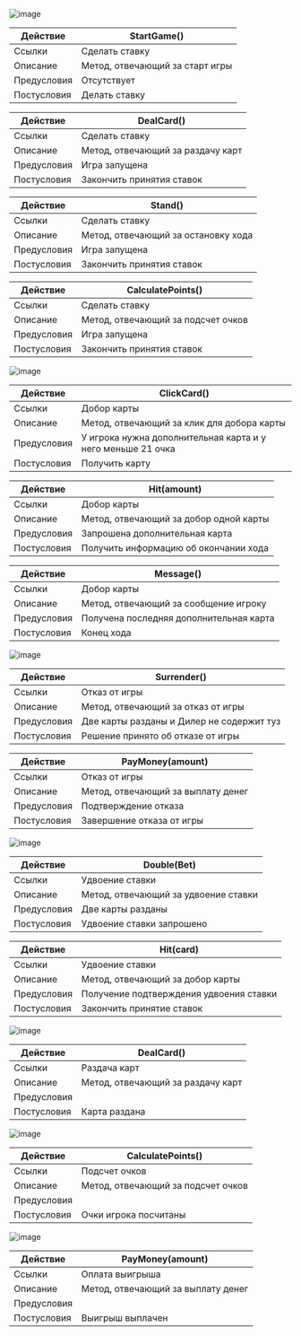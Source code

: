 ![image](https://github.com/bashkov-01/rtippo/assets/52044554/617a4a4c-0d64-4b94-ba59-22495f0074d0)



| Действие       | StartGame()          | 
|----------------|----------------------|
| Ссылки         | Сделать ставку       | 
| Описание       | Метод, отвечающий за старт игры |
| Предусловия    | Отсутствует          |
| Постусловия    | Делать ставку        |


| Действие       | DealCard()           | 
|----------------|----------------------|
| Ссылки         | Сделать ставку       |
| Описание       | Метод, отвечающий за раздачу карт |
| Предусловия    | Игра запущена        |
| Постусловия    | Закончить принятия ставок |


| Действие       | Stand()              | 
|----------------|----------------------|
| Ссылки         | Сделать ставку       | 
| Описание       | Метод, отвечающий за остановку хода |
| Предусловия    | Игра запущена        |
| Постусловия    | Закончить принятия ставок |


| Действие       | CalculatePoints()    | 
|----------------|----------------------|
| Ссылки         | Сделать ставку       | 
| Описание       | Метод, отвечающий за подсчет очков |
| Предусловия    | Игра запущена        |
| Постусловия    | Закончить принятия ставок |



![image](https://github.com/bashkov-01/rtippo/assets/52044554/d78c702b-3150-4f60-b99f-9eb876690b55)



| Действие             | ClickCard()                 |
|----------------------|-----------------------------|
| Ссылки               | Добор карты                 |
| Описание             | Метод, отвечающий за клик для добора карты |
| Предусловия          | У игрока нужна дополнительная карта и у него меньше 21 очка |
| Постусловия          | Получить карту              |


| Действие             | Hit(amount)                  |
|----------------------|------------------------------|
| Ссылки               | Добор карты     |
| Описание             | Метод, отвечающий за добор одной карты |
| Предусловия          | Запрошена дополнительная карта |
| Постусловия          | Получить информацию об окончании хода |


| Действие                                   | Message()                              |
|--------------------------------------------|----------------------------------------|
| Ссылки                                     | Добор карты                            |
| Описание                                   | Метод, отвечающий за сообщение игроку  |
| Предусловия                                | Получена последняя дополнительная карта |
| Постусловия                                | Конец хода                             |


![image](https://github.com/bashkov-01/rtippo/assets/52044554/66d90cfe-b17a-4a04-a2ac-970f372bd319)



| Действие             | Surrender()                        |
|----------------------|------------------------------------|
| Ссылки               | Отказ от игры                      |
| Описание             | Метод, отвечающий за отказ от игры |
| Предусловия          | Две карты разданы и Дилер не содержит туз |
| Постусловия          | Решение принято об отказе от игры  |



| Действие             | PayMoney(amount)                  |
|----------------------|-----------------------------------|
| Ссылки               | Отказ от игры                     |
| Описание             | Метод, отвечающий за выплату денег|
| Предусловия          | Подтверждение отказа              |
| Постусловия          | Завершение отказа от игры         |


![image](https://github.com/bashkov-01/rtippo/assets/52044554/4950707b-ecda-44b7-9076-d04d7d4c9c5f)

| Действие             | Double(Bet)                   |
|----------------------|-------------------------------|
| Ссылки               | Удвоение ставки               |
| Описание             | Метод, отвечающий за удвоение ставки |
| Предусловия          | Две карты разданы             |
| Постусловия          | Удвоение ставки запрошено     |



| Действие             | Hit(card)                                  |
|----------------------|--------------------------------------------|
| Ссылки               | Удвоение ставки                            |
| Описание             | Метод, отвечающий за добор карты           |
| Предусловия          | Получение подтверждения удвоения ставки    |
| Постусловия          | Закончить принятие ставок                  |





![image](https://github.com/bashkov-01/rtippo/assets/52044554/9ef6b67d-0d81-434c-9b18-f7d8dfb80483)




| Действие             | DealCard()         |
|----------------------|--------------------|
| Ссылки               | Раздача карт       |
| Описание             | Метод, отвечающий за раздачу карт |
| Предусловия          |                      |
| Постусловия          | Карта раздана      |



![image](https://github.com/bashkov-01/rtippo/assets/52044554/496f8cd5-4791-4c73-8646-8b504a4122eb)




| Действие             | CalculatePoints()    |
|----------------------|----------------------|
| Ссылки               | Подсчет очков        |
| Описание             | Метод, отвечающий за подсчет очков |
| Предусловия          |                      |
| Постусловия          | Очки игрока посчитаны |



![image](https://github.com/bashkov-01/rtippo/assets/52044554/7d758a51-4f94-4bd6-a309-f945b60c4460)




| Действие             | PayMoney(amount)    |
|----------------------|---------------------|
| Ссылки               | Оплата выигрыша     |
| Описание             | Метод, отвечающий за выплату денег |
| Предусловия          |                     |
| Постусловия          | Выигрыш выплачен    |
